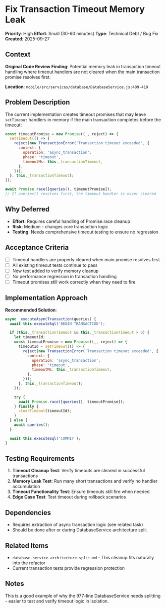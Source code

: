 # Fix Transaction Timeout Memory Leak

**Priority**: High
**Effort**: Small (30-60 minutes)
**Type**: Technical Debt / Bug Fix
**Created**: 2025-09-27

## Context

**Original Code Review Finding**: Potential memory leak in transaction timeout handling where timeout handlers are not cleared when the main transaction promise resolves first.

**Location**: `mobile/src/services/database/DatabaseService.js:409-419`

## Problem Description

The current implementation creates timeout promises that may leave `setTimeout` handlers in memory if the main transaction completes before the timeout:

```javascript
const timeoutPromise = new Promise((_, reject) => {
  setTimeout(() => {
    reject(new TransactionError('Transaction timeout exceeded', {
      context: {
        operation: 'async_transaction',
        phase: 'timeout',
        timeoutMs: this._transactionTimeout,
      },
    }));
  }, this._transactionTimeout);
});

await Promise.race([queries(), timeoutPromise]);
// If queries() resolves first, the timeout handler is never cleared
```

## Why Deferred

- **Effort**: Requires careful handling of Promise.race cleanup
- **Risk**: Medium - changes core transaction logic
- **Testing**: Needs comprehensive timeout testing to ensure no regression

## Acceptance Criteria

- [ ] Timeout handlers are properly cleared when main promise resolves first
- [ ] All existing timeout tests continue to pass
- [ ] New test added to verify memory cleanup
- [ ] No performance regression in transaction handling
- [ ] Timeout promises still work correctly when they need to fire

## Implementation Approach

**Recommended Solution**:
```javascript
async _executeAsyncTransaction(queries) {
  await this.executeSql('BEGIN TRANSACTION');

  if (this._transactionTimeout && this._transactionTimeout > 0) {
    let timeoutId;
    const timeoutPromise = new Promise((_, reject) => {
      timeoutId = setTimeout(() => {
        reject(new TransactionError('Transaction timeout exceeded', {
          context: {
            operation: 'async_transaction',
            phase: 'timeout',
            timeoutMs: this._transactionTimeout,
          },
        }));
      }, this._transactionTimeout);
    });

    try {
      await Promise.race([queries(), timeoutPromise]);
    } finally {
      clearTimeout(timeoutId);
    }
  } else {
    await queries();
  }

  await this.executeSql('COMMIT');
}
```

## Testing Requirements

1. **Timeout Cleanup Test**: Verify timeouts are cleared in successful transactions
2. **Memory Leak Test**: Run many short transactions and verify no handler accumulation
3. **Timeout Functionality Test**: Ensure timeouts still fire when needed
4. **Edge Case Test**: Test timeout during rollback scenarios

## Dependencies

- Requires extraction of async transaction logic (see related task)
- Should be done after or during DatabaseService architecture split

## Related Items

- `database-service-architecture-split.md` - This cleanup fits naturally into the refactor
- Current transaction tests provide regression protection

## Notes

This is a good example of why the 977-line DatabaseService needs splitting - easier to test and verify timeout logic in isolation.